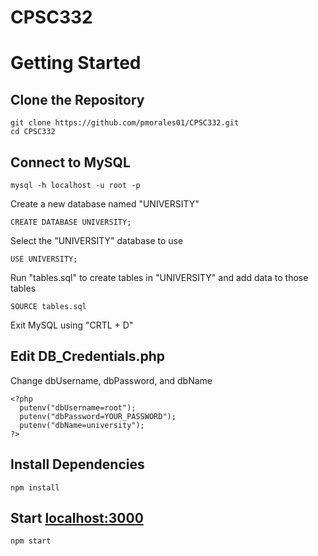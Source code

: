 # CPSC332

# Getting Started 

## Clone the Repository
```
git clone https://github.com/pmorales01/CPSC332.git
cd CPSC332
```

## Connect to MySQL 
```
mysql -h localhost -u root -p
```

Create a new database named "UNIVERSITY"
```
CREATE DATABASE UNIVERSITY;
```

Select the "UNIVERSITY" database to use
```
USE UNIVERSITY;
```

Run "tables.sql" to create tables in "UNIVERSITY" and add data to those tables
```
SOURCE tables.sql
```

Exit MySQL using "CRTL + D"

## Edit DB_Credentials.php
Change dbUsername, dbPassword, and dbName
```
<?php
  putenv("dbUsername=root");
  putenv("dbPassword=YOUR_PASSWORD");
  putenv("dbName=university");
?>
```

## Install Dependencies 
```
npm install
```

## Start [localhost:3000](http://localhost:3000/)
```
npm start
```
